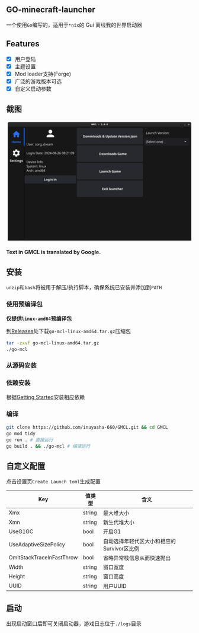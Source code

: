 ## GO-minecraft-launcher
一个使用``Go``编写的，适用于``*nix``的 Gui 离线我的世界启动器

## Features
- [x] 用户登陆
- [x] 主题设置
- [x] Mod loader支持(Forge)
- [x] 广泛的游戏版本可选
- [x] 自定义启动参数

## 截图
![Home](./Resources/GMCL-Home-v1.0.0.png)

**Text in GMCL is translated by Google.**

## 安装
``unzip``和``bash``将被用于解压/执行脚本，确保系统已安装并添加到``PATH``

### 使用预编译包
**仅提供``linux-amd64``预编译包**

到[Releases](https://github.com/inuyasha-660/GMCL/releases)处下载``go-mcl-linux-amd64.tar.gz``压缩包

``````bash
tar -zxvf go-mcl-linux-amd64.tar.gz
./go-mcl
``````

### 从源码安装

### 依赖安装
根据[Getting Started](https://docs.fyne.io/started/)安装相应依赖

### 编译
``````bash
git clone https://github.com/inuyasha-660/GMCL.git && cd GMCL
go mod tidy
go run . # 直接运行
go build . && ./go-mcl # 编译运行
``````

## 自定义配置
点击设置页``Create Launch toml``生成配置

| Key      |  值类型   | 含义 |
|----------|----------|-----|
| Xmx      | string | 最大堆大小 |
| Xmn      | string | 新生代堆大小 |
| UseG1GC  |  bool  | 开启G1 |
| UseAdaptiveSizePolicy | bool | 自动选择年轻代区大小和相应的Survivor区比例 |
| OmitStackTraceInFastThrow | bool |  省略异常栈信息从而快速抛出 |
| Width | string | 窗口宽度 |
| Height | string | 窗口高度 |
| UUID | string | 用户UUID |


## 启动
出现启动窗口后即可关闭启动器，游戏日志位于``./logs``目录
